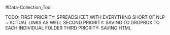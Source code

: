 #Data-Collection_Tool

TODO:
FIRST PRIORITY: SPREADSHEET WITH EVERYTHING SHORT OF NLP ~ ACTUAL LINKS AS WELL
SECOND PRIORITY: SAVING TO DROPBOX TO EACH INDIVIDUAL FOLDER
THIRD PRIORITY: SAVING HTML

